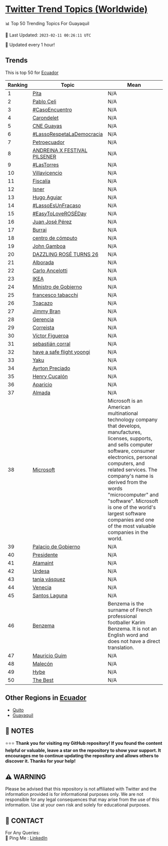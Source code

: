 [Twitter Trend Topics (Worldwide)](https://github.com/ErcinDedeoglu/Twitter-Trend-Topics)
==========


📊 Top 50 Trending Topics For Guayaquil

📆 Last Updated: `2023-02-11 00:26:11 UTC`

🔧 Updated every 1 hour!


## Trends

This is top 50 for [Ecuador](</Ecuador>)

| Ranking | Topic | Mean |
| ------- | ------------ | ------------ |
| 1 | [Pita](http://twitter.com/search?q=Pita) | N/A |
| 2 | [Pablo Celi](http://twitter.com/search?q=Pablo+Celi) | N/A |
| 3 | [#CasoEncuentro](http://twitter.com/search?q=%23CasoEncuentro) | N/A |
| 4 | [Carondelet](http://twitter.com/search?q=Carondelet) | N/A |
| 5 | [CNE Guayas](http://twitter.com/search?q=CNE+Guayas) | N/A |
| 6 | [#LassoRespetaLaDemocracia](http://twitter.com/search?q=%23LassoRespetaLaDemocracia) | N/A |
| 7 | [Petroecuador](http://twitter.com/search?q=Petroecuador) | N/A |
| 8 | [ANDREINA X FESTIVAL PILSENER](http://twitter.com/search?q=ANDREINA+X+FESTIVAL+PILSENER) | N/A |
| 9 | [#LasTorres](http://twitter.com/search?q=%23LasTorres) | N/A |
| 10 | [Villavicencio](http://twitter.com/search?q=Villavicencio) | N/A |
| 11 | [Fiscalía](http://twitter.com/search?q=Fiscal%c3%ada) | N/A |
| 12 | [Isner](http://twitter.com/search?q=Isner) | N/A |
| 13 | [Hugo Aguiar](http://twitter.com/search?q=Hugo+Aguiar) | N/A |
| 14 | [#LassoEsUnFracaso](http://twitter.com/search?q=%23LassoEsUnFracaso) | N/A |
| 15 | [#EasyToLoveROSÉDay](http://twitter.com/search?q=%23EasyToLoveROS%c3%89Day) | N/A |
| 16 | [Juan José Pérez](http://twitter.com/search?q=Juan+Jos%c3%a9+P%c3%a9rez) | N/A |
| 17 | [Burrai](http://twitter.com/search?q=Burrai) | N/A |
| 18 | [centro de cómputo](http://twitter.com/search?q=centro+de+c%c3%b3mputo) | N/A |
| 19 | [John Gamboa](http://twitter.com/search?q=John+Gamboa) | N/A |
| 20 | [DAZZLING ROSÉ TURNS 26](http://twitter.com/search?q=DAZZLING+ROS%c3%89+TURNS+26) | N/A |
| 21 | [Alborada](http://twitter.com/search?q=Alborada) | N/A |
| 22 | [Carlo Ancelotti](http://twitter.com/search?q=Carlo+Ancelotti) | N/A |
| 23 | [IKEA](http://twitter.com/search?q=IKEA) | N/A |
| 24 | [Ministro de Gobierno](http://twitter.com/search?q=Ministro+de+Gobierno) | N/A |
| 25 | [francesco tabacchi](http://twitter.com/search?q=francesco+tabacchi) | N/A |
| 26 | [Toacazo](http://twitter.com/search?q=Toacazo) | N/A |
| 27 | [Jimmy Bran](http://twitter.com/search?q=Jimmy+Bran) | N/A |
| 28 | [Gerencia](http://twitter.com/search?q=Gerencia) | N/A |
| 29 | [Correista](http://twitter.com/search?q=Correista) | N/A |
| 30 | [Víctor Figueroa](http://twitter.com/search?q=V%c3%adctor+Figueroa) | N/A |
| 31 | [sebastián corral](http://twitter.com/search?q=sebasti%c3%a1n+corral) | N/A |
| 32 | [have a safe flight yoongi](http://twitter.com/search?q=have+a+safe+flight+yoongi) | N/A |
| 33 | [Yaku](http://twitter.com/search?q=Yaku) | N/A |
| 34 | [Ayrton Preciado](http://twitter.com/search?q=Ayrton+Preciado) | N/A |
| 35 | [Henry Cucalón](http://twitter.com/search?q=Henry+Cucal%c3%b3n) | N/A |
| 36 | [Aparicio](http://twitter.com/search?q=Aparicio) | N/A |
| 37 | [Almada](http://twitter.com/search?q=Almada) | N/A |
| 38 | [Microsoft](http://twitter.com/search?q=Microsoft) | Microsoft is an American multinational technology company that develops, manufactures, licenses, supports, and sells computer software, consumer electronics, personal computers, and related services. The company's name is derived from the words "microcomputer" and "software". Microsoft is one of the world's largest software companies and one of the most valuable companies in the world. |
| 39 | [Palacio de Gobierno](http://twitter.com/search?q=Palacio+de+Gobierno) | N/A |
| 40 | [Presidente](http://twitter.com/search?q=Presidente) | N/A |
| 41 | [Atamaint](http://twitter.com/search?q=Atamaint) | N/A |
| 42 | [Urdesa](http://twitter.com/search?q=Urdesa) | N/A |
| 43 | [tania vásquez](http://twitter.com/search?q=tania+v%c3%a1squez) | N/A |
| 44 | [Venecia](http://twitter.com/search?q=Venecia) | N/A |
| 45 | [Santos Laguna](http://twitter.com/search?q=Santos+Laguna) | N/A |
| 46 | [Benzema](http://twitter.com/search?q=Benzema) | Benzema is the surname of French professional footballer Karim Benzema. It is not an English word and does not have a direct translation. |
| 47 | [Mauricio Guim](http://twitter.com/search?q=Mauricio+Guim) | N/A |
| 48 | [Malecón](http://twitter.com/search?q=Malec%c3%b3n) | N/A |
| 49 | [Hybe](http://twitter.com/search?q=Hybe) | N/A |
| 50 | [The Best](http://twitter.com/search?q=The+Best) | N/A |



## Other Regions in [Ecuador](</Ecuador>)

* [Quito](</Ecuador/Quito.md>)
* [Guayaquil](</Ecuador/Guayaquil.md>)



## 📝 NOTES

⭐⭐⭐ **Thank you for visiting my GitHub repository! If you found the content helpful or valuable, leave a star on the repository to show your support. It encourages me to continue updating the repository and allows others to discover it. Thanks for your help!**


## ⚠️ WARNING

Please be advised that this repository is not affiliated with Twitter and the information provided is for informational purposes only. We are not responsible for any legal consequences that may arise from the use of this information. Use at your own risk and solely for educational purposes.


## 📨 CONTACT

 For Any Queries:  
            🏓 Ping Me : [LinkedIn](https://www.linkedin.com/in/ercindedeoglu/)
